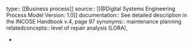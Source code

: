 type:: [[Business process]]
source:: [[@Digital Systems Engineering Process Model Version: 1.0]]
documentation:: See detailed description in the INCOSE Handbook v.4, page 97
synonyms:: maintenance planning
relatedconcepts:: level of repair analysis (LORA),

-